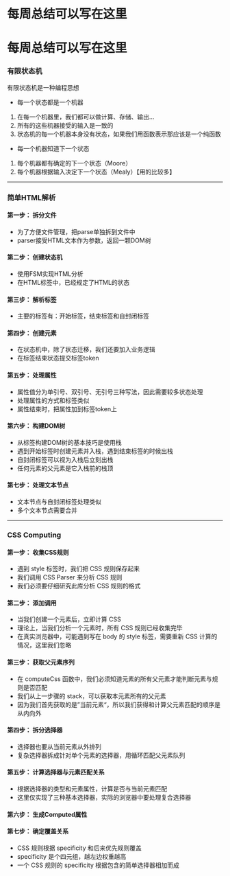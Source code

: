# 每周总结可以写在这里

# 每周总结可以写在这里

### 有限状态机

有限状态机是一种编程思想

- 每一个状态都是一个机器

1. 在每一个机器里，我们都可以做计算、存储、输出...
2. 所有的这些机器接受的输入是一致的
3. 状态机的每一个机器本身没有状态，如果我们用函数表示那应该是一个纯函数

- 每一个机器知道下一个状态

1. 每个机器都有确定的下一个状态（Moore）
2. 每个机器根据输入决定下一个状态（Mealy）【用的比较多】

---

### 简单HTML解析

#### 第一步： 拆分文件

- 为了方便文件管理，把parse单独拆到文件中
- parser接受HTML文本作为参数，返回一颗DOM树


#### 第二步： 创建状态机

- 使用FSM实现HTML分析
- 在HTML标签中，已经规定了HTML的状态


#### 第三步： 解析标签

- 主要的标签有：开始标签，结束标签和自封闭标签


#### 第四步： 创建元素

- 在状态机中，除了状态迁移，我们还要加入业务逻辑
- 在标签结束状态提交标签token


#### 第五步： 处理属性

- 属性值分为单引号、双引号、无引号三种写法，因此需要较多状态处理
- 处理属性的方式和标签类似
- 属性结束时，把属性加到标签token上


#### 第六步： 构建DOM树

- 从标签构建DOM树的基本技巧是使用栈
- 遇到开始标签时创建元素并入栈，遇到结束标签的时候出栈
- 自封闭标签可以视为入栈后立刻出栈
- 任何元素的父元素是它入栈前的栈顶


#### 第七步： 处理文本节点

- 文本节点与自封闭标签处理类似
- 多个文本节点需要合并


---

### CSS Computing

#### 第一步： 收集CSS规则

- 遇到 style 标签时，我们把 CSS 规则保存起来
- 我们调用 CSS Parser 来分析 CSS 规则
- 我们必须要仔细研究此库分析 CSS 规则的格式


#### 第二步： 添加调用

- 当我们创建一个元素后，立即计算 CSS
- 理论上，当我们分析一个元素时，所有 CSS 规则已经收集完毕
- 在真实浏览器中，可能遇到写在 body 的 style 标签，需要重新 CSS 计算的情况，这里我们忽略


#### 第三步： 获取父元素序列

- 在 computeCss 函数中，我们必须知道元素的所有父元素才能判断元素与规则是否匹配
- 我们从上一步骤的 stack，可以获取本元素所有的父元素
- 因为我们首先获取的是”当前元素“，所以我们获得和计算父元素匹配的顺序是从内向外


#### 第四步： 拆分选择器

- 选择器也要从当前元素从外排列
- 复杂选择器拆成针对单个元素的选择器，用循环匹配父元素队列


#### 第五步： 计算选择器与元素匹配关系

- 根据选择器的类型和元素属性，计算是否与当前元素匹配
- 这里仅实现了三种基本选择器，实际的浏览器中要处理复合选择器


#### 第六步： 生成Computed属性



#### 第七步： 确定覆盖关系

- CSS 规则根据 specificity 和后来优先规则覆盖
- specificity 是个四元组，越左边权重越高
- 一个 CSS 规则的 specificity 根据包含的简单选择器相加而成
